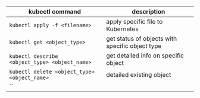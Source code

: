 | kubectl command                                | description                                       |
|-----------------------------------------|------------------------------------------------|
| `kubectl apply -f <filename>` | apply specific file to Kubernetes |
| `kubectl get <object_type>` | get status of objects with specific object type |
| `kubectl describe <object_type> <object_name>` | get detailed info on specific object |
| `kubectl delete <object_type> <object_name>` | detailed existing object |
| `` |  |
